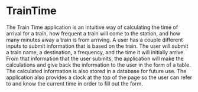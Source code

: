 # TrainTime

The Train Time application is an intuitive way of calculating the time of arrival for a train, how frequent a train will come to the station, and how many minutes away a train is from arriving. A user has a couple different inputs to submit information that is based on the train. The user will submit a train name, a destination, a frequency, and the time it will initially arrive. From that information that the user submits, the application will make the calculations and give back the information to the user in the form of a table. The calculated information is also stored in a database for future use. The application also provides a clock at the top of the page so the user can refer to and know the current time in order to fill out the form.

